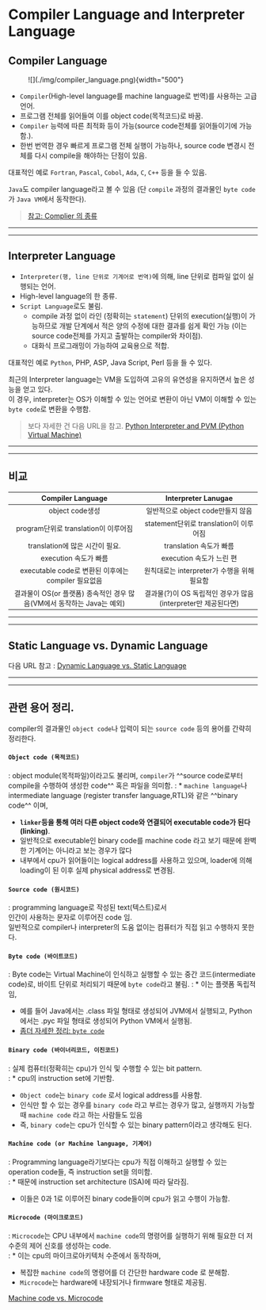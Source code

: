 # Compiler Language and Interpreter Language

## Compiler Language

<figure markdown>
![](./img/compiler_language.png){width="500"}
</figure>

* `Compiler`(High-level language를 machine language로 번역)를 사용하는 고급 언어.
* 프로그램 전체를 읽어들여 이를 object code(목적코드)로 바꿈.
* `Compiler` 능력에 따른 최적화 등이 가능(source code전체를 읽어들이기에 가능함.).
* 한번 번역한 경우 빠르게 프로그램 전체 실행이 가능하나, source code 변경시 전체를 다시 compile을 해야하는 단점이 있음.

대표적인 예로 `Fortran`, `Pascal`, `Cobol`, `Ada`, `C`, `C++` 등을 들 수 있음.

`Java`도 compiler language라고 볼 수 있음 (단 `compile` 과정의 결과물인 `byte code`가 `Java VM`에서 동작한다).

> [참고: Complier 의 종류](https://ds31x.tistory.com/187)

---

---

## Interpreter Language

* `Interpreter(행, line 단위로 기계어로 번역)`에 의해, line 단위로 컴파일 없이 실행되는 언어.
* High-level language의 한 종류.
* `Script Language`로도 불림.
    * compile 과정 없이 라인 (정확히는 `statement`) 단위의 execution(실행)이 가능하므로 개발 단계에서 적은 양의 수정에 대한 결과를 쉽게 확인 가능 (이는 source code전체를 가지고 출발하는 compiler와 차이점).
    * 대화식 프로그래밍이 가능하여 교육용으로 적합.

대표적인 예로 `Python`, PHP, ASP, Java Script, Perl 등을 들 수 있다.

최근의 Interpreter language는 VM을 도입하여 고유의 유연성을 유지하면서 높은 성능을 얻고 있다.  
이 경우, interpreter는 OS가 이해할 수 있는 언어로 변환이 아닌 VM이 이해할 수 있는 `byte code`로 변환을 수행함. 


> 보다 자세한 건 다음 URL을 참고. [Python Interpreter and PVM (Python Virtual Machine)](
https://dsaint31.tistory.com/496)

---

---

## 비교

| Compiler Language | Interpreter Lanugae |
| :---: | :---: |
|object code생성 | 일반적으로 object code만들지 않음 |
| program단위로 translation이 이루어짐 | statement단위로 translation이 이루어짐 |
| translation에 많은 시간이 필요. | translation 속도가 빠름 |
| execution 속도가 빠름 | execution 속도가 느린 편 |
| executable code로 변환된 이후에는 compiler 필요없음 | 원칙대로는 interpreter가 수행을 위해 필요함|
| 결과물이 OS(or 플랫폼) 종속적인 경우 많음(VM에서 동작하는 Java는 예외)| 결과물(?)이 OS 독립적인 경우가 많음(interpreter만 제공된다면)|

---

---


## Static Language vs. Dynamic Language

다음 URL 참고 : [Dynamic Language vs. Static Language](https://dsaint31.tistory.com/511)


---

---


## 관련 용어 정리.

compiler의 결과물인 `object code`나 입력이 되는 `source code` 등의 용어를 간략히 정리한다.

#### `Object code (목적코드)`
: object module(목적파일)이라고도 불리며, `compiler`가 ^^source code로부터 compile을 수행하여 생성한 code^^ 혹은 파일을 의미함. 
: * `machine language`나 intermediate language (register transfer language,RTL)와 같은 ^^binary code^^ 이며, 
* **`linker`등을 통해 여러 다른 object code와 연결되어 executable code가 된다 (linking)**. 
* 일반적으로 executable인 binary code를 machine code 라고 보기 때문에 완벽한 기계어는 아니라고 보는 경우가 많다 
* 내부에서 cpu가 읽어들이는 logical address를 사용하고 있으며, loader에 의해 loading이 된 이후 실제 physical address로 변경됨.

#### `Source code (원시코드)`
: programming language로 작성된 text(텍스트)로서  
인간이 사용하는 문자로 이루어진 code 임.  
일반적으로 compiler나 interpreter의 도움 없이는 컴퓨터가 직접 읽고 수행하지 못한다.

#### `Byte code (바이트코드)`
: Byte code는 Virtual Machine이 인식하고 실행할 수 있는 중간 코드(intermediate code)로, 바이트 단위로 처리되기 때문에 `byte code`라고 불림. 
: * 이는 플랫폼 독립적임, 
* 예를 들어 Java에서는 .class 파일 형태로 생성되어 JVM에서 실행되고, Python에서는 .pyc 파일 형태로 생성되어 Python VM에서 실행됨.
* [좀더 자세한 정리: `byte code`](https://ds31x.tistory.com/318)

#### `Binary code (바이너리코드, 이진코드)`
: 실제 컴퓨터(정확히는 cpu)가 인식 및 수행할 수 있는 bit pattern.  
: * cpu의 instruction set에 기반함.  
* `Object code`는 `binary code` 로서 logical address를 사용함.  
* 인식만 할 수 있는 경우를 `binary code` 라고 부르는 경우가 많고, 실행까지 가능할 때 `machine code` 라고 하는 사람들도 있음  
* 즉, `binary code`는 cpu가 인식할 수 있는 binary pattern이라고 생각해도 된다.

#### `Machine code (or Machine language, 기계어)`
: Programming language라기보다는 cpu가 직접 이해하고 실행할 수 있는 operation code들, 즉 instruction set을 의미함.  
: * 때문에 instruction set architecture (ISA)에 따라 달라짐.  
* 이들은 0과 1로 이루어진 binary code들이며 cpu가 읽고 수행이 가능함.

#### `Microcode (마이크로코드)`
: `Microcode`는 CPU 내부에서 `machine code`의 명령어를 실행하기 위해 필요한 더 저수준의 제어 신호를 생성하는 code.  
: * 이는 cpu의 마이크로아키텍처 수준에서 동작하며, 
* 복잡한 `machine code`의 명령어를 더 간단한 hardware code 로 분해함.  
* `Microcode`는 hardware에 내장되거나 firmware 형태로 제공됨.

[Machine code vs. Microcode](https://ds31x.tistory.com/319)
